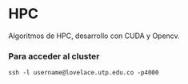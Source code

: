 # HPC

Algoritmos de HPC, desarrollo con CUDA y Opencv.

### Para acceder al cluster

```
ssh -l username@lovelace.utp.edu.co -p4000
```

